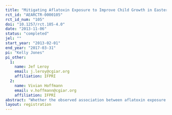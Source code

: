 ```yaml
---
title: "Mitigating Aflatoxin Exposure to Improve Child Growth in Eastern Kenya (MAICE)"
rct_id: "AEARCTR-0000105"
rct_id_num: "105"
doi: "10.1257/rct.105-4.0"
date: "2013-11-06"
status: "completed"
jel: ""
start_year: "2013-02-01"
end_year: "2017-03-31"
pi: "Kelly Jones"
pi_other:
  1:
    name: Jef Leroy
    email: j.leroy@cgiar.org
    affiliation: IFPRI
  2:
    name: Vivian Hoffmann
    email: v.hoffmann@cgiar.org
    affiliation: IFPRI
abstract: "Whether the observed association between aflatoxin exposure and stunting in children is causal, and how exposure to this toxin can be mitigated, are open questions. This study comprises a three-arm randomized controlled trial designed to answer both questions. Within 71 randomly selected maize-growing villages of Meru and Tharaka-Nithi counties of Kenya, households that included a pregnant woman or child under 2 years of age were recruited. Villages were randomly assigned to, a post-harvest technology intervention group, an exposure reduction intervention group, or a comparison group. Within the post-harvest group, prices for an aflatoxin mitigation technology were randomly varied across households, as was the opportunity to receive a price incentive for safe stored maize. Primary outcomes in the post-harvest technology sub-study are adoption of the technology and aflatoxin levels in stored maize.  Primary outcomes in the exposure reduction sub-study are blood aflatoxin levels in children and child linear growth (LAZ). "
layout: registration
---
```


